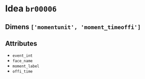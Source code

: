 # Idea `br00006`

## Dimens `['momentunit', 'moment_timeoffi']`

## Attributes
- `event_int`
- `face_name`
- `moment_label`
- `offi_time`
